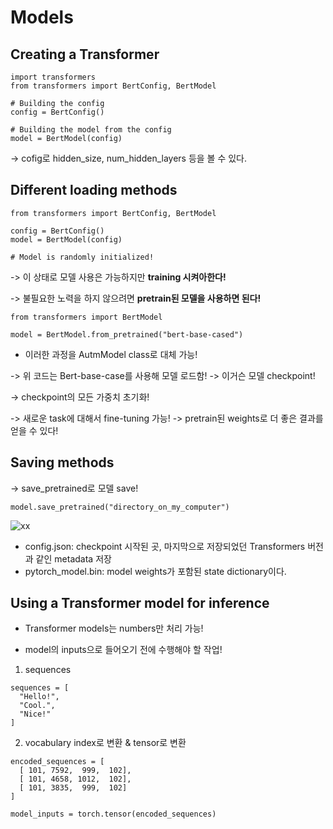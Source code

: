 # Models

## Creating a Transformer

~~~
import transformers
from transformers import BertConfig, BertModel

# Building the config
config = BertConfig()

# Building the model from the config
model = BertModel(config)
~~~

-> cofig로 hidden_size, num_hidden_layers 등을 볼 수 있다.

## Different loading methods

~~~
from transformers import BertConfig, BertModel

config = BertConfig()
model = BertModel(config)

# Model is randomly initialized!
~~~

-> 이 상태로 모델 사용은 가능하지만 **training 시켜아한다!**

-> 불필요한 노력을 하지 않으려면 **pretrain된 모델을 사용하면 된다!**

~~~
from transformers import BertModel

model = BertModel.from_pretrained("bert-base-cased")
~~~

* 이러한 과정을 AutmModel class로 대체 가능!

-> 위 코드는 Bert-base-case를 사용해 모델 로드함! -> 이거슨 모델 checkpoint!

-> checkpoint의 모든 가중치 초기화!

-> 새로운 task에 대해서 fine-tuning 가능! -> pretrain된 weights로 더 좋은 결과를 얻을 수 있다!

## Saving methods

-> save_pretrained로 모델 save!

~~~
model.save_pretrained("directory_on_my_computer")
~~~

![xx](https://user-images.githubusercontent.com/59636424/134797809-99752593-96c5-4234-8d4e-f7d93052d390.PNG)

* config.json: checkpoint 시작된 곳, 마지막으로 저장되었던 Transformers 버전과 같인 metadata 저장
* pytorch_model.bin: model weights가 포함된 state dictionary이다.

## Using a Transformer model for inference

* Transformer models는 numbers만 처리 가능!

* model의 inputs으로 들어오기 전에 수행해야 할 작업!

1. sequences

~~~
sequences = [
  "Hello!",
  "Cool.",
  "Nice!"
]
~~~

2. vocabulary index로 변환 & tensor로 변환

~~~
encoded_sequences = [
  [ 101, 7592,  999,  102],
  [ 101, 4658, 1012,  102],
  [ 101, 3835,  999,  102]
]

model_inputs = torch.tensor(encoded_sequences)
~~~
